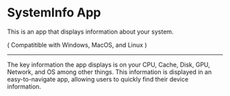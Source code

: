 # SystemInfo App

This is an app that displays information about your system.

( Compatitible with Windows, MacOS, and Linux )

---

The key information the app displays is on your CPU, Cache, Disk, GPU, Network, and OS among other things.
This information is displayed in an easy-to-navigate app, allowing users to quickly find their device information.
